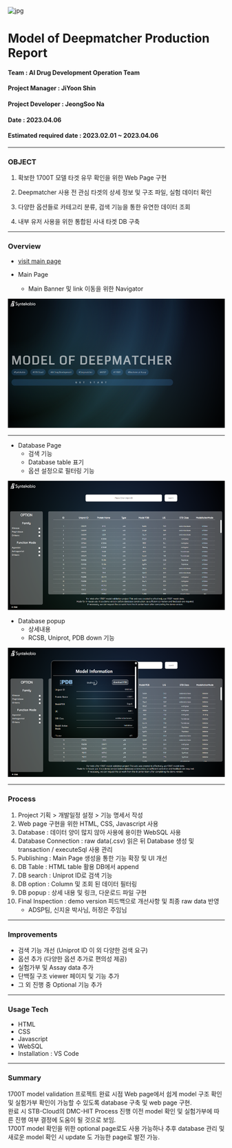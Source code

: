 ![jpg](https://www.syntekabio.com/asset/images/all/main_logo_eng.png)
# **Model of Deepmatcher Production Report**

#### Team : AI Drug Development Operation Team
#### Project Manager : JiYoon Shin
#### Project Developer : JeongSoo Na
#### Date : 2023.04.06
#### Estimated required date : 2023.02.01 ~ 2023.04.06

---

### **OBJECT**

1. 확보한 1700T 모델 타겟 유무 확인을 위한 Web Page 구현

2. Deepmatcher 사용 전 관심 타겟의 상세 정보 및 구조 파일, 실험 데이터 확인

3. 다양한 옵션들로 카테고리 분류, 검색 기능을 통한 유연한 데이터 조회

4. 내부 유저 사용을 위한 통합된 사내 타겟 DB 구축

---

### **Overview**

- [visit main page](./src/html/demo.html)

- Main Page
    - Main Banner 및 link 이동을 위한 Navigator

<!-- ![jpg](./img/MOD_main.png) -->
<center><img src="./img/MOD_main.png" width="600" height="300"></center>

---

- Database Page
    - 검색 기능
    - Database table 표기
    - 옵션 설정으로 필터링 기능
    <!-- - 하단 Footer에 회사 정보 및 contect, reference 표기 -->
    
<!-- ![jpg](./img/MOD_Table.png) -->
<center><img src="./img/MOD_Table.png" width="600" height="300"></center>


- Database popup
    - 상세내용
    - RCSB, Uniprot, PDB down 기능

<!-- ![jpg](./img/MOD_popup.png) -->
<center><img src="./img/MOD_popup.png" width="600" height="300"></center>

---

### **Process**
1. Project 기획 > 개발일정 설정 > 기능 명세서 작성
2. Web page 구현을 위한 HTML, CSS, Javascript 사용
3. Database : 데이터 양이 많지 않아 사용에 용이한 WebSQL 사용
4. Database Connection : raw data(.csv) 읽은 뒤 Database 생성 및 transaction / executeSql 사용 관리
5. Publishing : Main Page 생성을 통한 기능 확장 및 UI 개선
6. DB Table : HTML table 활용 DB에서 append
7. DB search : Uniprot ID로 검색 기능
8. DB option : Column 및 조회 된 데이터 필터링
9. DB popup : 상세 내용 및 링크, 다운로드 파일 구현
10. Final Inspection : demo version 피드백으로 개선사항 및 최종 raw data 반영
    - ADSP팀, 신지윤 박사님, 허정은 주임님


---


### **Improvements**
- 검색 기능 개선 (Uniprot ID 이 외 다양한 검색 요구)
- 옵션 추가 (다양한 옵션 추가로 편의성 제공)
- 실험가부 및 Assay data 추가
- 단백질 구조 viewer 페이지 및 기능 추가
- 그 외 진행 중 Optional 기능 추가

---

### **Usage Tech**
- HTML
- CSS
- Javascript
- WebSQL
- Installation : VS Code

---

### **Summary**
1700T model validation 프로젝트 완료 시점 Web page에서 쉽게 model 구조 확인 및 실험가부 확인이 가능할 수 있도록 database 구축 및 web page 구현.  
완료 시 STB-Cloud의 DMC-HIT Process 진행 이전 model 확인 및 실험가부에 따른 진행 여부 결정에 도움이 될 것으로 보임.  
1700T model 확인을 위한 optional page로도 사용 가능하나 추후 database 관리 및 새로운 model 확인 시 update 도 가능한 page로 발전 가능.


